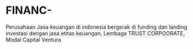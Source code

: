 # FINANC-
Perusahaan Jasa keuangan di indonesia bergerak di funding dan landing investasi dengan jasa etitas keuangan, Lembaga TRUST  CORPOORATE,  Modal Capital Ventura
